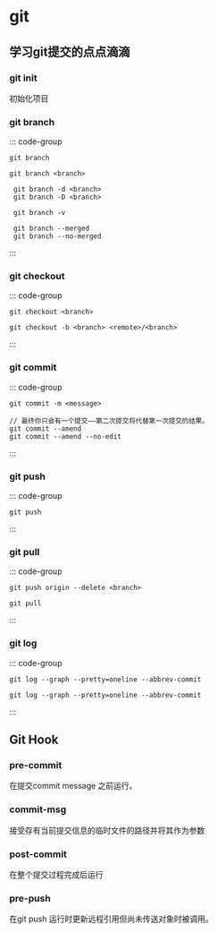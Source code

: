 # git

## 学习git提交的点点滴滴

### git init

初始化项目

### git branch

::: code-group

```查看分支
git branch
```

```创建分支
git branch <branch>
```

```删除分支
 git branch -d <branch>
 git branch -D <branch>
```

```查看分支的最后一次提交
 git branch -v
```

```查看合并或者未合并的分支
 git branch --merged
 git branch --no-merged
```

:::

### git checkout

::: code-group

```切换分支
git checkout <branch>
```

```根据某个分支新建分支
git checkout -b <branch> <remote>/<branch>
```

:::

### git commit

::: code-group

```输入备注
git commit -m <message>
```

```撤销操作
// 最终你只会有一个提交——第二次提交将代替第一次提交的结果。
git commit --amend
git commit --amend --no-edit
```

:::

### git push

::: code-group

```拉取代码
git push
```

:::

### git pull

::: code-group

```删除远程分支
git push origin --delete <branch>
```

```拉取代码
git pull
```

:::

### git log

::: code-group

```查看提交记录
git log --graph --pretty=oneline --abbrev-commit
```

```查看提交图
git log --graph --pretty=oneline --abbrev-commit
```

:::

## Git Hook

### pre-commit

在提交commit message 之前运行。

### commit-msg

接受存有当前提交信息的临时文件的路径并将其作为参数

### post-commit

在整个提交过程完成后运行

### pre-push

在git push 运行时更新远程引用但尚未传送对象时被调用。
